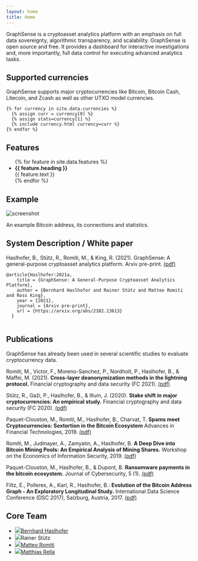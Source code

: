 ```yaml
---
layout: home
title: Home
---
```


<div class="container mt-3">
  <p class="lead text-center">
    GraphSense is a cryptoasset analytics platform with an emphasis on full data sovereignty, algorithmic transparency, and scalability. GraphSense is open source and free. It provides a dashboard for interactive investigations and, more importantly, full data control for executing advanced analytics tasks.
  </p>
</div>

## Supported currencies

<div class="container">

  <p class="mb-5">GraphSense supports major cryptocurrencies like Bitcoin, Bitcoin Cash, Litecoin, and Zcash as well as other UTXO model currencies.</p>

  <div class="row">

    {% for currency in site.data.currencies %}
      {% assign curr = currency[0] %}
      {% assign stats=currency[1] %}
      {% include currency.html currency=curr %}
    {% endfor %}

  </div>
</div>

## Features

<ul class="container features d-flex flex-row flex-wrap w-100">
{% for feature in site.data.features %}
    <li><i class="{{feature.collection | default: "fa" }} fa-{{ feature.icon }}"></i> <strong>{{ feature.heading }}</strong> <div>{{ feature.text }}</div></li>
{% endfor %}
</ul>

## Example

<div class="container">
  <p class="text-center m-auto"><img class="w-100" src="{{ "/assets/img/GraphSense_0.4.1-screenshot_detail.png" | relative_url }}" alt="screenshot"></p><p class="text-center">An example Bitcoin address, its connections and statistics.</p>
</div>

## System Description / White paper

<div class="container">

  <p>Haslhofer, B., Stütz, R., Romiti, M., & King, R. (2021). GraphSense: A general-purpose cryptoasset analytics platform. Arxiv pre-print.
  <a href="https://arxiv.org/abs/2102.13613">(pdf)</a></p>

  <div class="highlighter-rouge"><div class="highlight"><pre class="highlight"><code>@article{Haslhofer:2021a,
    title = {GraphSense: A General-Purpose Cryptoasset Analytics Platform}, 
    author = {Bernhard Haslhofer and Rainer Stütz and Matteo Romiti and Ross King},
    year = {2021},
    journal = {Arxiv pre-print},
    url = {https://arxiv.org/abs/2102.13613}
  }
  </code></pre></div></div>
</div>


## Publications

<div class="container">

  <p>GraphSense has already been used in several scientific studies to evaluate cryptocurrency data.</p>

  <p>Romiti, M., Victor, F., Moreno-Sanchez, P., Nordholt, P., Haslhofer, B., & Maffei, M. (2021). <strong>Cross-layer deanonymization methods in the lightning protocol.</strong> Financial cryptography and data security (FC 2021).
  <a href="https://arxiv.org/abs/2007.00764">(pdf)</a></p>

  <p>Stütz, R., Gaži, P., Haslhofer, B., & Illum, J. (2020). <strong>Stake shift in major cryptocurrencies: An empirical study.</strong> Financial cryptography and data security (FC 2020).
  <a href="https://arxiv.org/abs/2001.04187">(pdf)</a></p>

  <p>Paquet-Clouston, M., Romiti, M., Haslhofer, B., Charvat, T.
  <strong>Spams meet Cryptocurrencies: Sextortion in the Bitcoin Ecosystem</strong>
  Advances in Financial Technologies, 2019.
  <a href="https://arxiv.org/abs/1908.01051">(pdf)</a></p>

  <p>Romiti, M., Judmayer, A., Zamyatin, A., Haslhofer, B.
  <strong>A Deep Dive into Bitcoin Mining Pools: An Empirical Analysis of Mining Shares.</strong>
  Workshop on the Economics of Information Security, 2019.
  <a href="https://arxiv.org/abs/1905.05999">(pdf)</a></p>

  <p>Paquet-Clouston, M., Haslhofer, B., & Dupont, B.
  <strong>Ransomware payments in the bitcoin ecosystem.</strong>
  Journal of Cybersecurity, 5 (1).
  <a href="http://arxiv.org/abs/1804.04080">(pdf)</a></p>

  <p>Filtz, E., Polleres, A., Karl, R., Haslhofer, B.:
  <strong>Evolution of the Bitcoin Address Graph - An Exploratory Longitudinal Study.</strong>
  International Data Science Conference (DSC 2017), Salzburg, Austria, 2017.
  <a href="https://aic.ai.wu.ac.at/~polleres/publications/filtz-etal-2017IDSC.pdf">(pdf)</a></p>
</div>

## Core Team

<ul class="contributors container d-flex flex-row flex-wrap m-auto justify-content-around">
  <li><img src="{{ "/assets/img/bh.jpeg" | relative_url }}"/><a href="http://bernhardhaslhofer.info/">Bernhard Haslhofer</a></li>
  <li><img src="{{ "/assets/img/rs.png" | relative_url }}"/>Rainer Stütz</li>
  <li><img src="{{ "/assets/img/romitim.png" | relative_url }}"/><a href="https://matteoromiti.github.io/">Matteo Romiti</a></li>
  <li><img src="{{ "/assets/img/mr.jpeg" | relative_url }}"/><a href="https://pi.systems">Matthias Rella</a></li>    
</ul>
